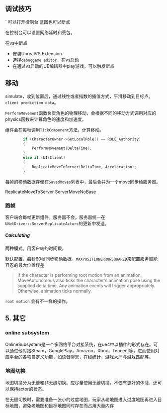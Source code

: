 ## 调试技巧

` 可以打开控制台
蓝图也可以断点

在控制台可以设置网络延时和丢包。

在vs中断点

- 安装UnrealVS Extension
- 选择`debuggame editor`，在vs启动
- 在通过vs启动的UE编辑器中play游戏，可以触发断点

## 移动

simulate，收到位置后，通过线性或者指数的插值方式，平滑移动到目标点。`client prediction data`。


`PerformMovement`函数负责角色的物理移动，会根据不同的移动方式调用对应的physics函数来计算角色的速度和加速度。

组件会在每帧调用`TickComponent`方法，计算移动。

```c++
        if (CharacterOwner->GetLocalRole() == ROLE_Authority)
        {
            PerformMovement(DeltaTime);
        }
        else if (bIsClient)
        {
            ReplicateMoveToServer(DeltaTime, Acceleration);
        }
```
每帧的移动数据存储在`SavedMoves`列表中，最后合并为一个move同步给服务器。

ReplicateMoveToServer
ServerMoveNoBase

### 跑帧

客户端会每帧更新组件。服务器不会。服务器统一在`UNetDriver::ServerReplicateActors`的更新中发送。

##### Calculating

两种模式。用客户端的时间戳，

默认配置，每秒60帧同步移动数据。`MAXPOSITIONERRORSQUARED`来配置服务器能容忍的最大位置误差

>If the character is performing root motion from an animation, MoveAutonomous also ticks the character's animation pose using the supplied delta time. Any animation events will trigger appropriately. Otherwise, animation ticks normally.


`root motion` 会有不一样的操作。


## 5. 其它

### online subsystem

OnlineSubsystem是一个多网络平台对接系统，在ue4中以插件的形式存在。可以通过他对接Steam，GooglePlay，Amazon，Xbox，Tencent等，进而使用对应平台的各项自定义功能，如语音聊天，在线统计，游戏大厅与游戏匹配等。


### 地图切换


地图切换分为无缝和非无缝切换。应尽量使用无缝切换，不仅有更好的体验，还可以保持actor的状态。

在无缝切换时，需要准备一张小的过度地图，玩家从老地图进入过度地图再进入目标地图，避免老地图和目标地图同时存在而占用大量内存